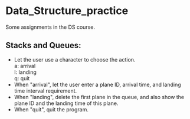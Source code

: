 # Data_Structure_practice
Some assignments in the DS course.
## Stacks and Queues:  
- Let the user use a character to choose the action.  
  a: arrival  
  l: landing  
  q: quit  
- When "arrival", let the user enter a plane ID, arrival time, and landing time interval requirement.  
- When "landing", delete the first plane in the queue, and also show the plane ID and the landing time of this plane.  
- When "quit", quit the program.  
